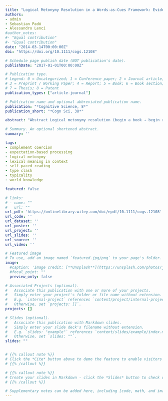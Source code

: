 ```yaml
---
title: "Logical Metonymy Resolution in a Words-as-Cues Framework: Evidence From Self-Paced Reading and Probe Recognition"
authors:
- admin
- Sebastian Padó
- Alessandro Lenci
#author_notes:
#- "Equal contribution"
#- "Equal contribution"
date: "2014-03-14T00:00:00Z"
doi: "https://doi.org/10.1111/cogs.12108"

# Schedule page publish date (NOT publication's date).
publishDate: "2017-01-01T00:00:00Z"

# Publication type.
# Legend: 0 = Uncategorized; 1 = Conference paper; 2 = Journal article;
# 3 = Preprint / Working Paper; 4 = Report; 5 = Book; 6 = Book section;
# 7 = Thesis; 8 = Patent
publication_types: ["article-journal"]

# Publication name and optional abbreviated publication name.
publication: "*Cognitive Science, 8*"
publication_short: "*Cogn Sci, 38*"

abstract: "Abstract Logical metonymy resolution (begin a book → begin reading a book or begin writing a book) has traditionally been explained either through complex lexical entries (qualia structures) or through the integration of the implicit event via post-lexical access to world knowledge. We propose that recent work within the words-as-cues paradigm can provide a more dynamic model of logical metonymy, accounting for early and dynamic integration of complex event information depending on previous contextual cues (agent and patient). We first present a self-paced reading experiment on German subordinate sentences, where metonymic sentences and their paraphrased version differ only in the presence or absence of the clause-final target verb (Der Konditor begann die Glasur → Der Konditor begann, die Glasur aufzutragen/The baker began the icing → The baker began spreading the icing). Longer reading times at the target verb position in a high-typicality condition (baker + icing → spread ) compared to a low-typicality (but still plausible) condition (child + icing → spread) suggest that we make use of knowledge activated by lexical cues to build expectations about events. The early and dynamic integration of event knowledge in metonymy interpretation is bolstered by further evidence from a second experiment using the probe recognition paradigm. Presenting covert events as probes following a high-typicality or a low-typicality metonymic sentence (Der Konditor begann die Glasur → AUFTRAGEN/The baker began the icing → SPREAD), we obtain an analogous effect of typicality at 100 ms interstimulus interval"

# Summary. An optional shortened abstract.
summary: ''

tags:
- complement coercion
- expectation-based processing
- logical metonymy
- lexical meaning in context
- self-paced reading
- type clash
- typicality
- world knowledge

featured: false

# links:
# - name: ""
#   url: ""
url_pdf: 'https://onlinelibrary.wiley.com/doi/epdf/10.1111/cogs.12108'
url_code: ''
url_dataset: ''
url_poster: ''
url_project: ''
url_slides: ''
url_source: ''
url_video: ''

# Featured image
# To use, add an image named `featured.jpg/png` to your page's folder.
image:
  #caption: 'Image credit: [**Unsplash**](https://unsplash.com/photos/jdD8gXaTZsc)'
  #focal_point: ""
  preview_only: false

# Associated Projects (optional).
#   Associate this publication with one or more of your projects.
#   Simply enter your project's folder or file name without extension.
#   E.g. `internal-project` references `content/project/internal-project/index.md`.
#   Otherwise, set `projects: []`.
projects: []

# Slides (optional).
#   Associate this publication with Markdown slides.
#   Simply enter your slide deck's filename without extension.
#   E.g. `slides: "example"` references `content/slides/example/index.md`.
#   Otherwise, set `slides: ""`.
slides: ""


# {{% callout note %}}
# Click the *Cite* button above to demo the feature to enable visitors to import publication metadata into their reference management software.
# {{% /callout %}}

# {{% callout note %}}
# Create your slides in Markdown - click the *Slides* button to check out the example.
# {{% /callout %}}

# Supplementary notes can be added here, including [code, math, and images](https://wowchemy.com/docs/writing-markdown-latex/).
---
```

